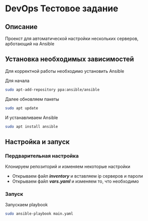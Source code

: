 # DevOps Тестовое задание

## Описание

Проекст для автоматической настройки нескольких серверов, арботающий на Ansible

## Установка необходимых зависимостей

Для корректной работы необходимо установить Ansible

Для начала
```sh
sudo apt-add-repository ppa:ansible/ansible
```

Далее обновляем пакеты
```sh
sudo apt update
```

И устанавливаем Ansible
```sh
sudo apt install ansible
```

## Настройка и запуск
### Пердварительная настройка
Клонируем репозиторий и изменяем некоторые настройки
- Открываем файл ***inventory*** и вставляем ip серверов и пароли
- Открываем файл ***vars.yaml*** и изменяем то, что необходимо
### Запуск
Запускаем playbook
```sh
sudo ansible-playbook main.yaml
```
